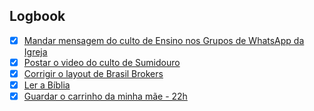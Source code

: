 

## Logbook
- [x] [Mandar mensagem do culto de Ensino nos Grupos de WhatsApp da Igreja](things:///show?id=KBqajsAPyVMnzoWowddBFj)
- [x] [Postar o video do culto de Sumidouro](things:///show?id=PHBc7fSzxgaTCx3i7t6LcP)
- [x] [Corrigir o layout de Brasil Brokers](things:///show?id=PA6G87zmfjLhUGGK5prP3k)
- [x] [Ler a Bíblia](things:///show?id=QVArZMYfpCnh2TvUL8UokB)
- [x] [Guardar o carrinho da minha mãe - 22h](things:///show?id=YYpK8or3uFWxSYYYUvAQxh)